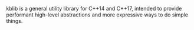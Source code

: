 kblib is a general utility library for C++14 and C++17, intended to provide
performant high-level abstractions and more expressive ways to do simple things.
